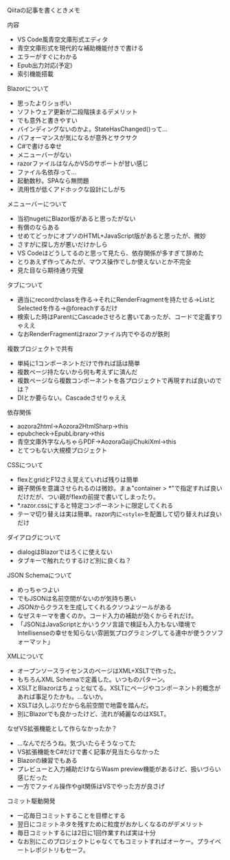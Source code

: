 Qiitaの記事を書くときメモ

内容
* VS Code風青空文庫形式エディタ
* 青空文庫形式を現代的な補助機能付きで書ける
* エラーがすぐにわかる
* Epub出力対応(予定)
* 索引機能搭載

Blazorについて
* 思ったよりショボい
* ソフトウェア更新が二段階挟まるデメリット
* でも意外と書きやすい
* バインディングないのかよ。StateHasChanged()って…
* パフォーマンスが気になるが意外とサクサク
* C#で書ける幸せ
* メニューバーがない
* razorファイルはなんかVSのサポートが甘い感じ
* ファイル名依存って…
* 起動数秒。SPAなら無問題
* 流用性が低くアドホックな設計にしがち

メニューバーについて
* 当初nugetにBlazor版があると思ったがない
* 有償のならある
* せめてどっかにオプソのHTML+JavaScript版があると思ったが、微妙
* さすがに探し方が悪いだけかしら
* VS Codeはどうしてるのと思って見たら、依存関係が多すぎて辞めた
* とりあえず作ってみたが、マウス操作でしか使えないとか不完全
* 見た目なら期待通り完璧

タブについて
* 適当にrecordかclassを作る→それにRenderFragmentを持たせる→ListとSelectedを作る→@foreachするだけ
* 検索した時はParentにCascadeさせろと書いてあったが、コードで定義すりゃええ
* なおRenderFragmentはrazorファイル内でやるのが鉄則

複数プロジェクトで共有
* 単純に1コンポーネントだけで作れば話は簡単
* 複数ページ持たないから何も考えずに済んだ
* 複数ページなら複数コンポーネントを各プロジェクトで再現すれば良いのでは？
* DIとか要らない。Cascadeさせりゃええ

依存関係
* aozora2html→Aozora2HtmlSharp→this
* epubcheck→EpubLibrary→this
* 青空文庫外字なんちゃらPDF→AozoraGaijiChukiXml→this
* とてつもない大規模プロジェクト

CSSについて
* flexとgridとF12さえ覚えていれば残りは簡単
* 親子関係を意識させられるのは微妙。まぁ"container > *"で指定すれば良いだけだが、つい親がflexの前提で書いてしまったり。
* *.razor.cssにすると特定コンポーネントに限定してくれる
* テーマ切り替えは実は簡単。razor内に`<style>`を配置して切り替えれば良いだけ

ダイアログについて
* dialogはBlazorではろくに使えない
* タブキーで触れたりするけど別に良くね？

JSON Schemaについて
* めっちゃつよい
* でもJSONは名前空間がないのが気持ち悪い
* JSONからクラスを生成してくれるクソつよツールがある
* なぜスキーマを書くのか。コード入力の補助が効くからそれだけ。
* 「JSONはJavaScriptとかいうクソ言語で検証も入力もない環境でIntellisenseの幸せを知らない雰囲気プログラミングしてる連中が使うクソフォーマット」

XMLについて
* オープンソースライセンスのページはXML+XSLTで作った。
* もちろんXML Schemaで定義した。いつものパターン。
* XSLTとBlazorはちょっと似てる。XSLTにページやコンポーネント的概念があれば事足りたかも。…ないか。
* XSLTは久しぶりだから名前空間で地雷を踏んだ。
* 別にBlazorでも良かったけど、流れが綺麗なのはXSLT。

なぜVS拡張機能として作らなかったか？
* …なんでだろうね。気づいたらそうなってた
* VS拡張機能をC#だけで書く記事が見当たらなかった
* Blazorの練習でもある
* プレビューと入力補助だけならWasm preview機能があるけど、扱いづらい感じだった
* 一方でファイル操作やgit関係はVSでやった方が良さげ

コミット駆動開発
* 一応毎日コミットすることを目標とする
* 翌日にコミットネタを残すために粒度がおかしくなるのがデメリット
* 毎日コミットするには2日に1回作業すれば実は十分
* なお別にこのプロジェクトじゃなくてもコミットすればオーケー。プライベートレポジトリもセーフ。
